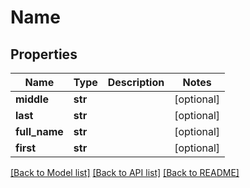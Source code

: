 # Name

## Properties
Name | Type | Description | Notes
------------ | ------------- | ------------- | -------------
**middle** | **str** |  | [optional] 
**last** | **str** |  | [optional] 
**full_name** | **str** |  | [optional] 
**first** | **str** |  | [optional] 

[[Back to Model list]](../README.md#documentation-for-models) [[Back to API list]](../README.md#documentation-for-api-endpoints) [[Back to README]](../README.md)


